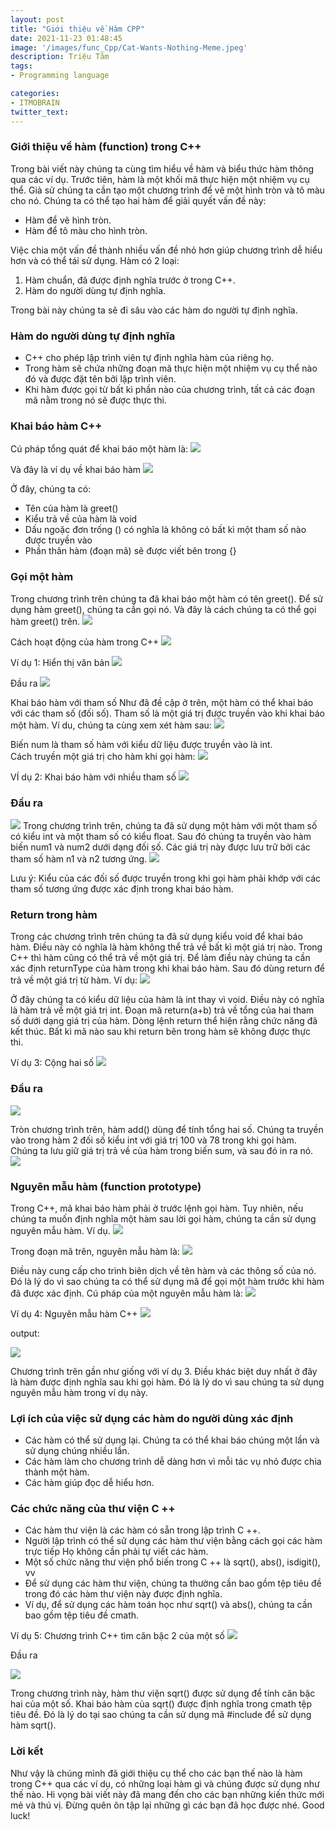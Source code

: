 ```yaml
---
layout: post
title: "Giới thiệu về Hàm CPP"
date: 2021-11-23 01:48:45
image: '/images/func_Cpp/Cat-Wants-Nothing-Meme.jpeg'
description: Triệu Tâm
tags:
- Programming language

categories:
- ITMOBRAIN
twitter_text:
---
```

### Giới thiệu về hàm (function) trong C++
Trong bài viết này chúng ta cùng tìm hiểu về hàm và biểu thức hàm thông qua các ví dụ.
Trước tiên, hàm là một khối mã thực hiện một nhiệm vụ cụ thể.
Giả sử chúng ta cần tạo một chương trình để vẽ một hình tròn và tô màu cho nó. Chúng ta có thể tạo hai hàm để giải quyết vấn đề này:
- Hàm để vẽ hình tròn.
- Hàm để tô màu cho hình tròn.
  
Việc chia một vấn đề thành nhiều vấn đề nhỏ hơn giúp chương trình dễ hiểu hơn và có thể tái sử dụng.
Hàm có 2 loại: 
1. Hàm chuẩn, đã được định nghĩa trước ở trong C++.
2. Hàm do người dùng tự định nghĩa.
   
Trong bài này chúng ta sẽ đi sâu vào các hàm do người tự định nghĩa.
### Hàm do người dùng tự định nghĩa 
- C++ cho phép lập trình viên tự định nghĩa hàm của riêng họ.
- Trong hàm sẽ chứa những đoạn mã thực hiện một nhiệm vụ cụ thể nào đó và được đặt tên bởi lập trình viên.
- Khi hàm được gọi từ bất kì phần nào của chương trình, tất cả các đoạn mã nằm trong nó sẽ được thực thi.
  
### Khai báo hàm C++
Cú pháp tổng quát để khai báo một hàm là:
<img src="/images/func_Cpp/Untitled.png">

Và đây là ví dụ về khai báo hàm
<img src="/images/func_Cpp/Untitled1.png">

Ở đây, chúng ta có: 
- Tên của hàm là greet()
- Kiểu trả về của hàm là void
- Dấu ngoặc đơn trống () có nghĩa là không có bất kì một tham số nào được truyền vào
- Phần thân hàm (đoạn mã) sẽ được viết bên trong {}

### Gọi một hàm
Trong chương trình trên chúng ta đã khai báo một hàm có tên greet(). Để sử dụng hàm greet(), chúng ta cần gọi nó.
Và đây là cách chúng ta có thể gọi hàm greet() trên.
<img src="/images/func_Cpp/Untitled2.png">

Cách hoạt động của hàm trong C++
<img src="/images/func_Cpp/Untitled3.png">

Ví dụ 1: Hiển thị văn bản
<img src="/images/func_Cpp/Untitled4.png">

Đầu ra
<img src="/images/func_Cpp/Untitled5.png">


Khai báo hàm với tham số
Như đã đề cập ở trên, một hàm có thể khai báo với các tham số (đối số). Tham số là một giá trị được truyền vào khi khai báo một hàm. 
Ví du, chúng ta cùng xem xét hàm sau:
<img src="/images/func_Cpp/Untitled6.png">

Biến num là tham số hàm với kiểu dữ liệu được truyền vào là int.	
Cách truyền một giá trị cho hàm khi gọi hàm:
<img src="/images/func_Cpp/Untitled7.png">

VÍ dụ 2: Khai báo hàm với nhiều tham số
<img src="/images/func_Cpp/Untitled8.png">

### Đầu ra
<img src="/images/func_Cpp/Untitled9.png">
Trong chương trình trên, chúng ta đã sử dụng một hàm với một tham số có kiểu int và một tham số có kiểu float.
Sau đó chúng ta truyền vào hàm biến num1 và num2 dưới dạng đối số. Các giá trị này được lưu trữ bởi các tham số hàm n1 và n2 tương ứng. 
<img src="/images/func_Cpp/Untitled10.png">

Lưu ý: Kiểu của các đối số được truyền trong khi gọi hàm phải khớp với các tham số tương ứng được xác định trong khai báo hàm.

### Return trong hàm
Trong các chương trình trên chúng ta đã sử dụng kiểu void để khai báo hàm. Điều này có nghĩa là hàm không thể trả về bất kì một giá trị nào. 
Trong C++ thì hàm cũng có thể trả về một giá trị. Để làm điều này chúng ta cần xác định returnType của hàm trong khi khai báo hàm.
Sau đó dùng return  để trả về một giá trị từ hàm.
Ví dụ:
<img src="/images/func_Cpp/Untitled11.png">

Ở đây chúng ta có kiểu dữ liệu của hàm là int thay vì void. Điều này có nghĩa là hàm trả về một giá trị int.
Đoạn mã return(a+b) trả về tổng của hai tham số dưới dạng giá trị của hàm.
Dòng lệnh return thể hiện rằng chức năng đã kết thúc. Bất kì mã nào sau khi return bên trong hàm sẽ không được thực thi.

Ví dụ 3: Cộng hai số
<img src="/images/func_Cpp/Untitled12.png">

### Đầu ra
<img src="/images/func_Cpp/Untitled13.png">

Tròn chương trình trên, hàm add() dùng để tính tổng hai số.
Chúng ta truyền vào trong hàm 2 đối số kiểu int với giá trị 100 và 78 trong khi gọi hàm.
Chúng ta lưu giữ giá trị trả về của hàm trong biến sum, và sau đó in ra nó. 
<img src="/images/func_Cpp/Untitled14.png">

### Nguyên mẫu hàm (function prototype)
Trong C++, mã khai báo hàm phải ở trước lệnh gọi hàm. Tuy nhiên, nếu chúng ta muốn định nghĩa một hàm sau lời gọi hàm, chúng ta cần sử dụng nguyên mẫu hàm.
Ví dụ.
<img src="/images/func_Cpp/Untitled15.png">


Trong đoạn mã trên, nguyên mẫu hàm là: 
<img src="/images/func_Cpp/Untitled16.png">

Điều này cung cấp cho trình biên dịch về tên hàm và các thông số của nó. Đó là lý do vì sao chúng ta có thể sử dụng mã để gọi một hàm trước khi hàm đã được xác định. 
Cú pháp của một nguyên mẫu hàm là:
<img src="/images/func_Cpp/Untitled17.png">

Ví dụ 4: Nguyên mẫu hàm C++
<img src="/images/func_Cpp/Untitled18.png">

output:

<img src="/images/func_Cpp/Untitled19.png">

Chương trình trên gần như giống với ví dụ 3. Điều khác biệt duy nhất ở đây là hàm được định nghĩa sau khi gọi hàm. 
Đó là lý do vì sau chúng ta sử dụng nguyên mẫu hàm trong ví dụ này.

### Lợi ích của việc sử dụng các hàm do người dùng xác định
- Các hàm có thể sử dụng lại. Chúng ta có thể khai báo chúng một lần và sử dụng chúng nhiều lần.
- Các hàm làm cho chương trình dễ dàng hơn vì mỗi tác vụ nhỏ được chia thành một hàm.
- Các hàm giúp đọc dễ hiểu hơn. 

### Các chức năng của thư viện C ++
- Các hàm thư viện là các hàm có sẵn trong lập trình C ++.
- Người lập trình có thể sử dụng các hàm thư viện bằng cách gọi các hàm trực tiếp Họ không cần phải tự viết các hàm.
- Một số chức năng thư viện phổ biến trong C ++ là sqrt(), abs(), isdigit(), vv
- Để sử dụng các hàm thư viện, chúng ta thường cần bao gồm tệp tiêu đề trong đó các hàm thư viện này được định nghĩa.
- Ví dụ, để sử dụng các hàm toán học như sqrt() và abs(), chúng ta cần bao gồm tệp tiêu đề cmath.

Ví dụ 5: Chương trình C++ tìm căn bậc 2 của một số
<img src="/images/func_Cpp/Untitled20.png">

Đầu ra

<img src="/images/func_Cpp/Untitled21.png">

Trong chương trình này, hàm thư viện sqrt() được sử dụng để tính căn bậc hai của một số.
Khai báo hàm của sqrt() được định nghĩa trong cmath tệp tiêu đề. Đó là lý do tại sao chúng ta cần sử dụng mã #include <cmath> để sử dụng hàm sqrt().

### Lời kết
Như vậy là chúng mình đã giới thiệu cụ thể cho các bạn thế nào là hàm trong C++ qua các ví dụ, có những loại hàm gì và chúng được sử dụng như thế nào. 
Hi vọng bài viết này đã mang đến cho các bạn những kiến thức mới mẻ và thú vị. Đừng quên ôn tập lại những gì các bạn đã học được nhé. Good luck!

